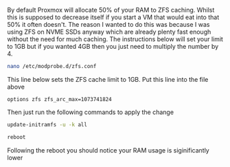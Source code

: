 By default Proxmox will allocate 50% of your RAM to ZFS caching. Whilst this is supposed to decrease itself if you start a VM that would eat into that 50% it often doesn't. The reason I wanted to do this was because I was using ZFS on NVME SSDs anyway which are already plenty fast enough without the need for much caching. The instructions below will set your limit to 1GB but if you wanted 4GB then you just need to multiply the number by 4.

```bash
nano /etc/modprobe.d/zfs.conf
```

This line below sets the ZFS cache limit to 1GB. Put this line into the file above

```
options zfs zfs_arc_max=1073741824
```

Then just run the following commands to apply the change

```bash
update-initramfs -u -k all
```

```bash
reboot
```

Following the reboot you should notice your RAM usage is siginificantly lower